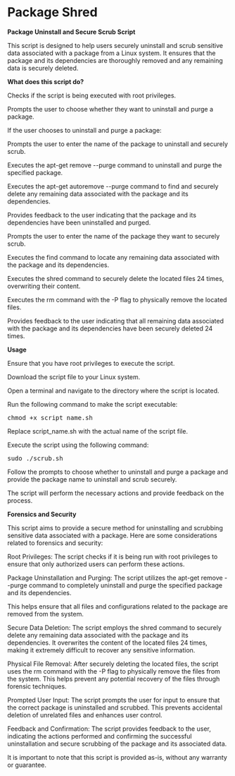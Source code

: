 # Package Shred

**Package Uninstall and Secure Scrub Script**

This script is designed to help users securely uninstall and scrub sensitive data associated with a package from a Linux system. It ensures that the package and its dependencies are thoroughly removed and any remaining data is securely deleted.

**What does this script do?**

Checks if the script is being executed with root privileges.

Prompts the user to choose whether they want to uninstall and purge a package.

If the user chooses to uninstall and purge a package:

Prompts the user to enter the name of the package to uninstall and securely scrub.

Executes the apt-get remove --purge command to uninstall and purge the specified package.

Executes the apt-get autoremove --purge command to find and securely delete any remaining data associated with the package and its dependencies.

Provides feedback to the user indicating that the package and its dependencies have been uninstalled and purged.

Prompts the user to enter the name of the package they want to securely scrub.

Executes the find command to locate any remaining data associated with the package and its dependencies.

Executes the shred command to securely delete the located files 24 times, overwriting their content.

Executes the rm command with the -P flag to physically remove the located files.

Provides feedback to the user indicating that all remaining data associated with the package and its dependencies have been securely deleted 24 times.

**Usage**

Ensure that you have root privileges to execute the script.

Download the script file to your Linux system.

Open a terminal and navigate to the directory where the script is located.

Run the following command to make the script executable:

<pre>
chmod +x script_name.sh
</pre>

Replace script_name.sh with the actual name of the script file.

Execute the script using the following command:
<pre>
sudo ./scrub.sh
</pre>
Follow the prompts to choose whether to uninstall and purge a package and provide the package name to uninstall and scrub securely.

The script will perform the necessary actions and provide feedback on the process.

**Forensics and Security**

This script aims to provide a secure method for uninstalling and scrubbing sensitive data associated with a package. Here are some considerations related to forensics and security:

Root Privileges: The script checks if it is being run with root privileges to ensure that only authorized users can perform these actions.

Package Uninstallation and Purging: 
The script utilizes the apt-get remove --purge command to completely uninstall and purge the specified package and its dependencies. 

This helps ensure that all files and configurations related to the package are removed from the system.

Secure Data Deletion: 
The script employs the shred command to securely delete any remaining data associated with the package and its dependencies. It overwrites the content of the located files 24 times, making it extremely difficult to recover any sensitive information.

Physical File Removal: 
After securely deleting the located files, the script uses the rm command with the -P flag to physically remove the files from the system. This helps prevent any potential recovery of the files through forensic techniques.

Prompted User Input: 
The script prompts the user for input to ensure that the correct package is uninstalled and scrubbed. This prevents accidental deletion of unrelated files and enhances user control.

Feedback and Confirmation: 
The script provides feedback to the user, indicating the actions performed and confirming the successful uninstallation and secure scrubbing of the package and its associated data.

It is important to note that this script is provided as-is, without any warranty or guarantee.
